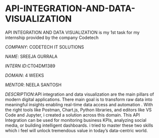 # API-INTEGRATION-AND-DATA-VISUALIZATION
API INTEGRATION  AND DATA  VISUALIZATION is my 1st task for my internship provided by the company Codetech 

*COMPANY*: CODETECH IT SOLUTIONS

*NAME*: SREEJA GURRALA

*INTERN ID*:CT04DM1389

*DOMAIN*: 4 WEEKS

*MENTOR*: NEELA SANTOSH

*DESCRIPTION*:API integration and data visualization are the main pillars of modern digital applications. There main goal is to transform raw data into meaningful insights enabling real-time data access and automation . With the right tools like Postman, Chart.js, Python libraries, and editors like VS Code and Jupyter, i created a solution across this domain. This API Integration can be used for monitoring business KPIs, analyzing social media, or building intelligent dashboards. i tried to master these two skills which i feel will unlock tremendous value in today’s data-centric world.
